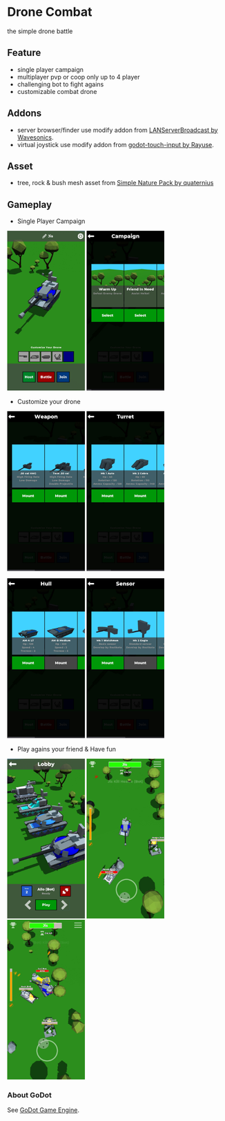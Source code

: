 # Drone Combat

the simple drone battle


## Feature
- single player campaign
- multiplayer pvp or coop only up to 4 player
- challenging bot to fight agains
- customizable combat drone



## Addons
- server browser/finder use modify addon from [LANServerBroadcast by Wavesonics](https://github.com/Wavesonics/LANServerBroadcast).
- virtual joystick use modify addon from [godot-touch-input by Rayuse](https://github.com/Rayuse/godot-touch-input).

## Asset
- tree, rock & bush mesh asset from [Simple Nature Pack by quaternius](https://quaternius.com/packs/simplenature.html)



## Gameplay
- Single Player Campaign

<img src="https://raw.githubusercontent.com/renosyah/drone-combat/master/ss/1.jpg" width="180" height="370" /> <img src="https://raw.githubusercontent.com/renosyah/drone-combat/master/ss/7.jpg" width="180" height="370" />


- Customize your drone

<img src="https://raw.githubusercontent.com/renosyah/drone-combat/master/ss/3.jpg" width="180" height="370" /> <img src="https://raw.githubusercontent.com/renosyah/drone-combat/master/ss/4.jpg" width="180" height="370" />

<img src="https://raw.githubusercontent.com/renosyah/drone-combat/master/ss/5.jpg" width="180" height="370" /> <img src="https://raw.githubusercontent.com/renosyah/drone-combat/master/ss/6.jpg" width="180" height="370" />


- Play agains your friend & Have fun

<img src="https://raw.githubusercontent.com/renosyah/drone-combat/master/ss/2.jpg" width="180" height="370" /> <img src="https://raw.githubusercontent.com/renosyah/drone-combat/master/ss/8.jpg" width="180" height="370" /> <img src="https://raw.githubusercontent.com/renosyah/drone-combat/master/ss/9.jpg" width="180" height="370" />



### About GoDot
See [GoDot Game Engine](https://godotengine.org).